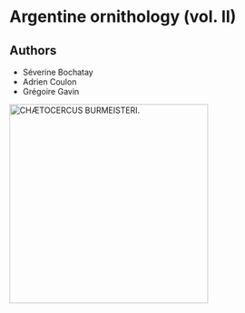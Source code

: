 Argentine ornithology (vol. II)
===============================

## Authors
- Séverine Bochatay
- Adrien Coulon
- Grégoire Gavin

<img src="https://www.gutenberg.org/cache/epub/38957/images/plt11_lg.jpg" alt="CHÆTOCERCUS BURMEISTERI." width="350" />
